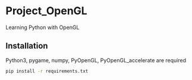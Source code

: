 # Project_OpenGL
Learning Python with OpenGL


## Installation

Python3, pygame, numpy, PyOpenGL, PyOpenGL_accelerate are required

```sh
pip install -r requirements.txt
```